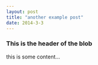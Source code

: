```yaml
---
layout: post
title: "another example post"
date: 2014-3-3
---
```

### This is the header of the blob
this is some content...